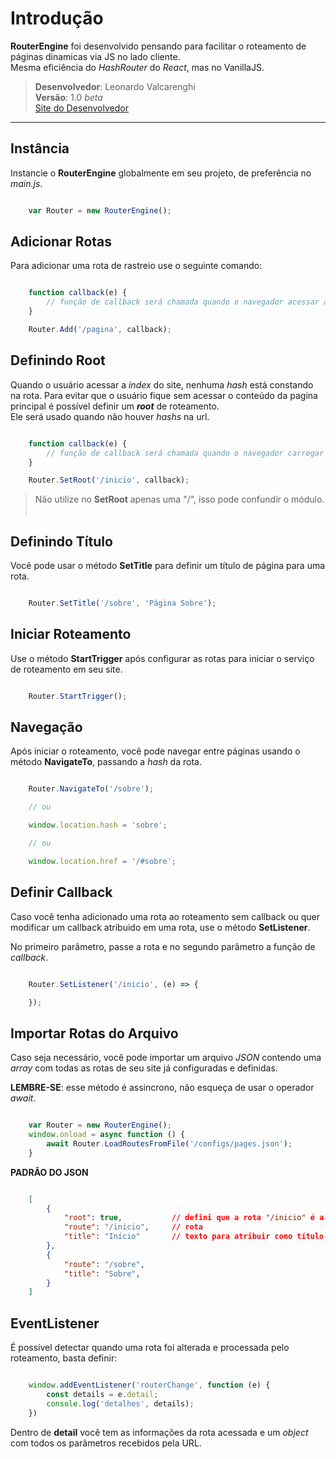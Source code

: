 # Introdução

**RouterEngine** foi desenvolvido pensando para facilitar o roteamento de páginas dinamicas via JS no lado cliente.
<br/>
Mesma eficiência do _HashRouter_ do _React_, mas no VanillaJS.

> **Desenvolvedor**: Leonardo Valcarenghi
> <br/>
> **Versão**: 1.0 _beta_
> <br/>
> [Site do Desenvolvedor](https://leonardovalcarenghi.com.br)

-----

## Instância
Instancie o **RouterEngine** globalmente em seu projeto, de preferência no _main.js_.

````js

    var Router = new RouterEngine();

````

## Adicionar Rotas
Para adicionar uma rota de rastreio use o seguinte comando:

````js

    function callback(e) { 
        // função de callback será chamada quando o navegador acessar a página adicionada para roteamento.
    }

    Router.Add('/pagina', callback);

````

## Definindo Root
Quando o usuário acessar a _index_ do site, nenhuma _hash_ está constando na rota.
Para evitar que o usuário fique sem acessar o conteúdo da pagina principal é possível definir um _**root**_ de roteamento.
<br/>
Ele será usado quando não houver _hashs_ na url.

````js

    function callback(e) { 
        // função de callback será chamada quando o navegador carregar a hash #inicio ou a index do site.
    }

    Router.SetRoot('/inicio', callback);

````

>  Não utilize no **SetRoot** apenas uma "/", isso pode confundir o módulo.
 

## Definindo Título
Você pode usar o método  **SetTitle** para definir um título de página para uma rota.

````js

    Router.SetTitle('/sobre', 'Página Sobre');

````

## Iniciar Roteamento
Use o método  **StartTrigger** após configurar as rotas para iniciar o serviço de roteamento em seu site.

````js

    Router.StartTrigger();

````

## Navegação
Após iniciar o roteamento, você pode navegar entre páginas usando o método **NavigateTo**, passando a _hash_ da rota.

````js

    Router.NavigateTo('/sobre');

    // ou

    window.location.hash = 'sobre';

    // ou

    window.location.href = '/#sobre';

````


## Definir Callback
Caso você tenha adicionado uma rota ao roteamento sem callback ou quer modificar um callback atribuido em uma rota, use o método **SetListener**. 

No primeiro parâmetro, passe a rota e no segundo parâmetro a função de _callback_.
````js

    Router.SetListener('/inicio', (e) => {

    });

````


## Importar Rotas do Arquivo
Caso seja necessário, você pode importar um arquivo _JSON_ contendo uma _array_ com todas as rotas de seu site já configuradas e definidas.

**LEMBRE-SE**: esse método é assincrono, não esqueça de usar o operador _await_.

````js

    var Router = new RouterEngine();
    window.onload = async function () {
        await Router.LoadRoutesFromFile('/configs/pages.json');
    }

````

**PADRÃO DO JSON**

````JSON

    [
        {
            "root": true,           // defini que a rota "/inicio" é a principal (root).
            "route": "/inicio",     // rota
            "title": "Início"       // texto para atribuir como título da página no navegador.
        },
        {
            "route": "/sobre",
            "title": "Sobre",
        }
    ]

````

## EventListener
É possível detectar quando uma rota foi alterada e processada pelo roteamento, basta definir:

````js

    window.addEventListener('routerChange', function (e) {
        const details = e.detail;
        console.log('detalhes', details);
    })

````

Dentro de **detail** você tem as informações da rota acessada e um _object_ com todos os parâmetros recebidos pela URL.